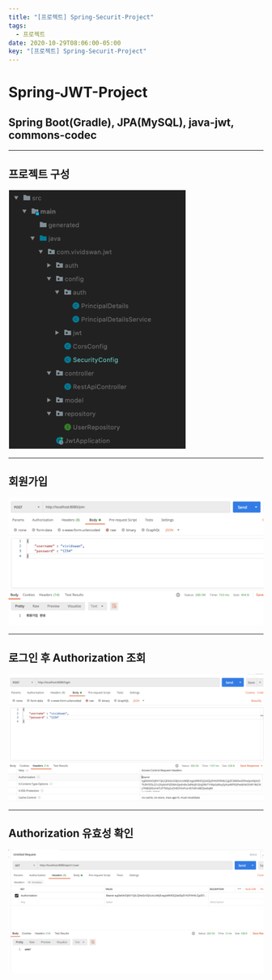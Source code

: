```yaml
---
title: "[프로젝트] Spring-Securit-Project"
tags:
  - 프로젝트
date: 2020-10-29T08:06:00-05:00
key: "[프로젝트] Spring-Securit-Project"
---
```


# Spring-JWT-Project
## Spring Boot(Gradle), JPA(MySQL), java-jwt, commons-codec

- - -

## 프로젝트 구성

![1](/assets/images/201029-1.png)<br>

- - -

## 회원가입

![2](/assets/images/201029-2.png)<br>

- - -

## 로그인 후 Authorization 조회

![3](/assets/images/201029-3.png)<br>

- - -

## Authorization 유효성 확인

![4](/assets/images/201029-4.png)<br>

